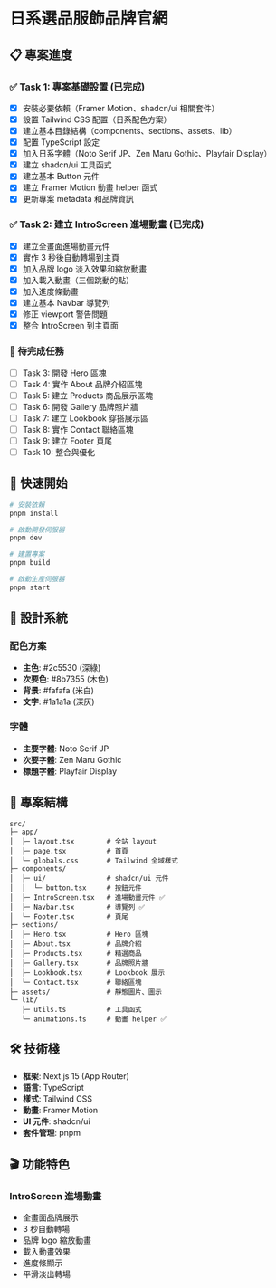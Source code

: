 # 日系選品服飾品牌官網

## 📋 專案進度

### ✅ Task 1: 專案基礎設置 (已完成)
- [x] 安裝必要依賴（Framer Motion、shadcn/ui 相關套件）
- [x] 設置 Tailwind CSS 配置（日系配色方案）
- [x] 建立基本目錄結構（components、sections、assets、lib）
- [x] 配置 TypeScript 設定
- [x] 加入日系字體（Noto Serif JP、Zen Maru Gothic、Playfair Display）
- [x] 建立 shadcn/ui 工具函式
- [x] 建立基本 Button 元件
- [x] 建立 Framer Motion 動畫 helper 函式
- [x] 更新專案 metadata 和品牌資訊

### ✅ Task 2: 建立 IntroScreen 進場動畫 (已完成)
- [x] 建立全畫面進場動畫元件
- [x] 實作 3 秒後自動轉場到主頁
- [x] 加入品牌 logo 淡入效果和縮放動畫
- [x] 加入載入動畫（三個跳動的點）
- [x] 加入進度條動畫
- [x] 建立基本 Navbar 導覽列
- [x] 修正 viewport 警告問題
- [x] 整合 IntroScreen 到主頁面

### 🚧 待完成任務
- [ ] Task 3: 開發 Hero 區塊
- [ ] Task 4: 實作 About 品牌介紹區塊
- [ ] Task 5: 建立 Products 商品展示區塊
- [ ] Task 6: 開發 Gallery 品牌照片牆
- [ ] Task 7: 建立 Lookbook 穿搭展示區
- [ ] Task 8: 實作 Contact 聯絡區塊
- [ ] Task 9: 建立 Footer 頁尾
- [ ] Task 10: 整合與優化

## 🚀 快速開始

```bash
# 安裝依賴
pnpm install

# 啟動開發伺服器
pnpm dev

# 建置專案
pnpm build

# 啟動生產伺服器
pnpm start
```

## 🎨 設計系統

### 配色方案
- **主色**: #2c5530 (深綠)
- **次要色**: #8b7355 (木色)
- **背景**: #fafafa (米白)
- **文字**: #1a1a1a (深灰)

### 字體
- **主要字體**: Noto Serif JP
- **次要字體**: Zen Maru Gothic
- **標題字體**: Playfair Display

## 📁 專案結構

```
src/
├─ app/
│  ├─ layout.tsx        # 全站 layout
│  ├─ page.tsx          # 首頁
│  └─ globals.css       # Tailwind 全域樣式
├─ components/
│  ├─ ui/               # shadcn/ui 元件
│  │  └─ button.tsx     # 按鈕元件
│  ├─ IntroScreen.tsx   # 進場動畫元件 ✅
│  ├─ Navbar.tsx        # 導覽列 ✅
│  └─ Footer.tsx        # 頁尾
├─ sections/
│  ├─ Hero.tsx          # Hero 區塊
│  ├─ About.tsx         # 品牌介紹
│  ├─ Products.tsx      # 精選商品
│  ├─ Gallery.tsx       # 品牌照片牆
│  ├─ Lookbook.tsx      # Lookbook 展示
│  └─ Contact.tsx       # 聯絡區塊
├─ assets/              # 靜態圖片、圖示
└─ lib/
   ├─ utils.ts          # 工具函式
   └─ animations.ts     # 動畫 helper ✅
```

## 🛠 技術棧

- **框架**: Next.js 15 (App Router)
- **語言**: TypeScript
- **樣式**: Tailwind CSS
- **動畫**: Framer Motion
- **UI 元件**: shadcn/ui
- **套件管理**: pnpm

## 🎬 功能特色

### IntroScreen 進場動畫
- 全畫面品牌展示
- 3 秒自動轉場
- 品牌 logo 縮放動畫
- 載入動畫效果
- 進度條顯示
- 平滑淡出轉場

